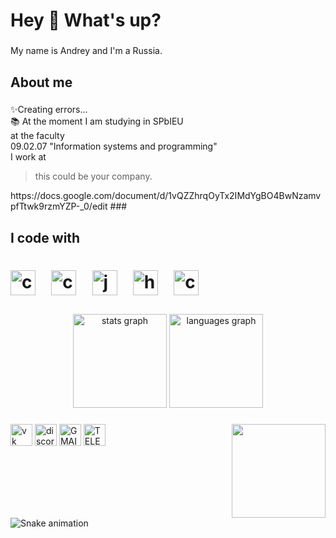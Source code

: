 <h1 align="left">Hey 👋 What's up? </h1>

###

<p align="left">My name is Andrey and I'm a Russia. </p>

###

<h2 align="left">About me </h2>

###

<p align="left">✨Creating errors...<br>📚 At the moment I am studying in SPbIEU <br>at the faculty <br>09.02.07 "Information systems and programming" <br> I work at 
  <blockquote>this could be your company.</blockquote></p>
<a>https://docs.google.com/document/d/1vQZZhrqOyTx2IMdYgBO4BwNzamvpfTtwk9rzmYZP-_0/edit</a>
###

<h2 align="left">I code  with </h2>

###

<h1>
  <div align="left">
  
  <img src="https://cdn.jsdelivr.net/gh/devicons/devicon/icons/c/c-original.svg" height="40" alt="c logo"  />
  <img width="12" />
  <img src="https://skillicons.dev/icons?i=cs" height="40" alt="csharp logo"  />
  <img width="12" />
  <img src="https://cdn.jsdelivr.net/gh/devicons/devicon/icons/javascript/javascript-original.svg" height="40" alt="javascript logo"  />
  <img width="12" />
  <img src="https://skillicons.dev/icons?i=html" height="40" alt="html5 logo"  />
  <img width="12" />
  <img src="https://skillicons.dev/icons?i=css" height="40" alt="css3 logo"  />
  
  </div>
</h1>

###

<div align="center">
  <img src="https://github-readme-stats.vercel.app/api?username=T19R&hide_title=false&hide_rank=false&show_icons=true&include_all_commits=true&count_private=true&disable_animations=false&theme=dracula&locale=en&hide_border=false" height="150" alt="stats graph"  />
  <img src="https://github-readme-stats.vercel.app/api/top-langs?username=T19R&locale=en&hide_title=false&layout=compact&card_width=320&langs_count=5&theme=dracula&hide_border=false" height="150" alt="languages graph"  />
</div>

###

<img align="right" height="150" src="https://i.imgflip.com/65efzo.gif"  />

###

<div align="left">

  <a href="https://vk.com/t19rsap"><img src="https://img.shields.io/badge/-Vkontakte-003f5c?style=for-the-badge&logo=Vke" height="35" alt="vk"  /></a>
  <a href="https://discord.gg/Bxb3gEK3SV"><img src="https://img.shields.io/static/v1?message=Discord&logo=discord&label=&color=7289DA&logoColor=white&labelColor=&style=for-the-badge" height="35" alt="discord logo"  /></a>
  <a href="Gm.html"><img src="https://img.shields.io/static/v1?message=Gmail&logo=gmail&label=&color=D14836&logoColor=white&labelColor=&style=for-the-badge" height="35" alt="GMAIL"  /></a>
  <a href="https://web.telegram.org/k/#@T19RrRr"><img src="https://img.shields.io/badge/Telegram-2CA5E0?style=flat-squeare&logo=telegram&logoColor=white" height="35" alt="TELEGRAM"  /></a>
</div>

###  

<br clear="both">

<img src="https://raw.githubusercontent.com/T19R/T19R/output/snake.svg" alt="Snake animation" />

###
